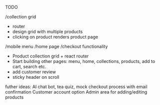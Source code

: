 TODO

/collection grid
- router
- design grid with multiple products
- clicking on product renders product page


/mobile menu
/home page
/checkout functionality

- Product collection grid + react router
- Start building other pages: menu, home, collections, products, add to cart, search etc.
- add customer review 
- sticky header on scroll

futher ideas:
AI chat bot, tea quiz, mock checkout process with email confirmation
Customer account option
Admin area for adding/editing products